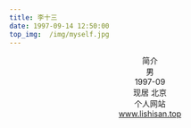 ```yaml
---
title: 李十三
date: 1997-09-14 12:50:00
top_img:  /img/myself.jpg
---
```


<center>简介</center>

<center>男</center>

<center>1997-09</center>

<center>现居 北京 </center>

<center>个人网站</center>

<center><a href="https://www.lishisan.top/">www.lishisan.top</a></center>













